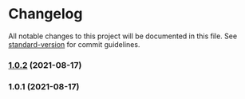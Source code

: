 # Changelog

All notable changes to this project will be documented in this file. See [standard-version](https://github.com/conventional-changelog/standard-version) for commit guidelines.

### [1.0.2](https://github.com/jeanlescure/nano-audit/compare/v1.0.1...v1.0.2) (2021-08-17)

### 1.0.1 (2021-08-17)
